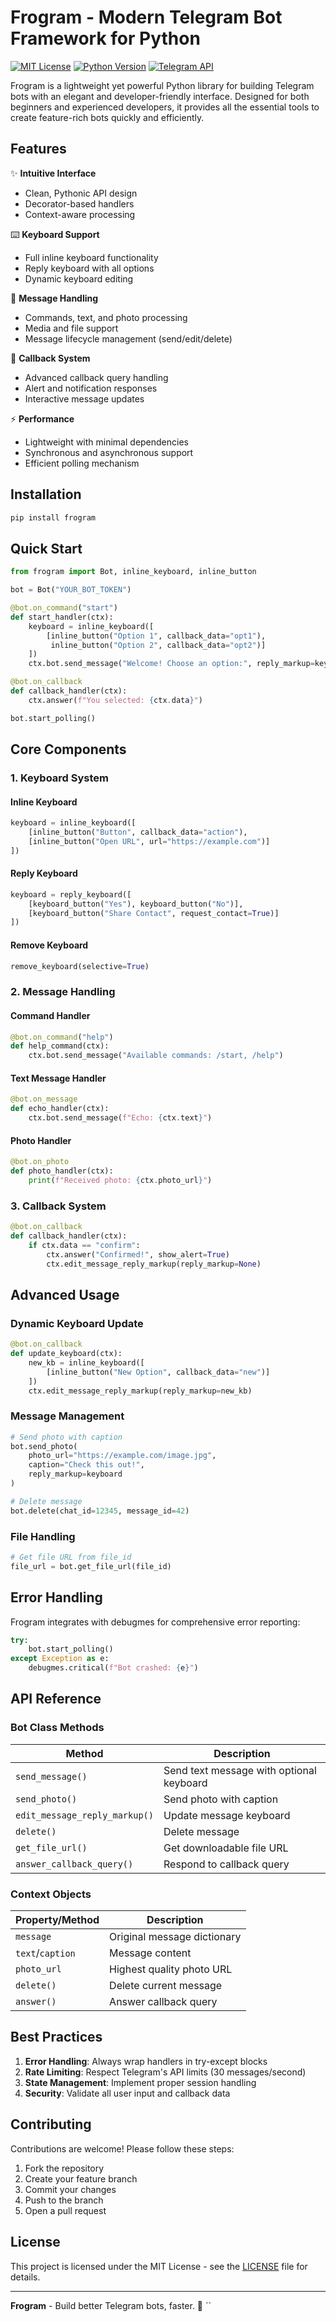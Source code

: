 
# Frogram - Modern Telegram Bot Framework for Python

[![MIT License](https://img.shields.io/badge/license-MIT-red.svg)](LICENSE)
[![Python Version](https://img.shields.io/badge/python-3.10%2B-green)](https://python.org)
[![Telegram API](https://img.shields.io/badge/Telegram%20API-6.0%2B-blue)](https://core.telegram.org/bots/api)

Frogram is a lightweight yet powerful Python library for building Telegram bots with an elegant and developer-friendly interface. Designed for both beginners and experienced developers, it provides all the essential tools to create feature-rich bots quickly and efficiently.

## Features

✨ **Intuitive Interface**
- Clean, Pythonic API design
- Decorator-based handlers
- Context-aware processing

⌨️ **Keyboard Support**
- Full inline keyboard functionality
- Reply keyboard with all options
- Dynamic keyboard editing

📨 **Message Handling**
- Commands, text, and photo processing
- Media and file support
- Message lifecycle management (send/edit/delete)

🔄 **Callback System**
- Advanced callback query handling
- Alert and notification responses
- Interactive message updates

⚡ **Performance**
- Lightweight with minimal dependencies
- Synchronous and asynchronous support
- Efficient polling mechanism

## Installation

```bash
pip install frogram
```

## Quick Start

```python
from frogram import Bot, inline_keyboard, inline_button

bot = Bot("YOUR_BOT_TOKEN")

@bot.on_command("start")
def start_handler(ctx):
    keyboard = inline_keyboard([
        [inline_button("Option 1", callback_data="opt1"),
         inline_button("Option 2", callback_data="opt2")]
    ])
    ctx.bot.send_message("Welcome! Choose an option:", reply_markup=keyboard)

@bot.on_callback
def callback_handler(ctx):
    ctx.answer(f"You selected: {ctx.data}")

bot.start_polling()
```

## Core Components

### 1. Keyboard System

#### Inline Keyboard
```python
keyboard = inline_keyboard([
    [inline_button("Button", callback_data="action"),
    [inline_button("Open URL", url="https://example.com")]
])
```

#### Reply Keyboard
```python
keyboard = reply_keyboard([
    [keyboard_button("Yes"), keyboard_button("No")],
    [keyboard_button("Share Contact", request_contact=True)]
])
```

#### Remove Keyboard
```python
remove_keyboard(selective=True)
```

### 2. Message Handling

#### Command Handler
```python
@bot.on_command("help")
def help_command(ctx):
    ctx.bot.send_message("Available commands: /start, /help")
```

#### Text Message Handler
```python
@bot.on_message
def echo_handler(ctx):
    ctx.bot.send_message(f"Echo: {ctx.text}")
```

#### Photo Handler
```python
@bot.on_photo
def photo_handler(ctx):
    print(f"Received photo: {ctx.photo_url}")
```

### 3. Callback System

```python
@bot.on_callback
def callback_handler(ctx):
    if ctx.data == "confirm":
        ctx.answer("Confirmed!", show_alert=True)
        ctx.edit_message_reply_markup(reply_markup=None)
```

## Advanced Usage

### Dynamic Keyboard Update
```python
@bot.on_callback
def update_keyboard(ctx):
    new_kb = inline_keyboard([
        [inline_button("New Option", callback_data="new")]
    ])
    ctx.edit_message_reply_markup(reply_markup=new_kb)
```

### Message Management
```python
# Send photo with caption
bot.send_photo(
    photo_url="https://example.com/image.jpg",
    caption="Check this out!",
    reply_markup=keyboard
)

# Delete message
bot.delete(chat_id=12345, message_id=42)
```

### File Handling
```python
# Get file URL from file_id
file_url = bot.get_file_url(file_id)
```

## Error Handling

Frogram integrates with debugmes for comprehensive error reporting:

```python
try:
    bot.start_polling()
except Exception as e:
    debugmes.critical(f"Bot crashed: {e}")
```

## API Reference

### Bot Class Methods
| Method | Description |
|--------|-------------|
| `send_message()` | Send text message with optional keyboard |
| `send_photo()` | Send photo with caption |
| `edit_message_reply_markup()` | Update message keyboard |
| `delete()` | Delete message |
| `get_file_url()` | Get downloadable file URL |
| `answer_callback_query()` | Respond to callback query |

### Context Objects
| Property/Method | Description |
|-----------------|-------------|
| `message` | Original message dictionary |
| `text`/`caption` | Message content |
| `photo_url` | Highest quality photo URL |
| `delete()` | Delete current message |
| `answer()` | Answer callback query |

## Best Practices

1. **Error Handling**: Always wrap handlers in try-except blocks
2. **Rate Limiting**: Respect Telegram's API limits (30 messages/second)
3. **State Management**: Implement proper session handling
4. **Security**: Validate all user input and callback data

## Contributing

Contributions are welcome! Please follow these steps:
1. Fork the repository
2. Create your feature branch
3. Commit your changes
4. Push to the branch
5. Open a pull request

## License

This project is licensed under the MIT License - see the [LICENSE](LICENSE) file for details.

---

**Frogram** - Build better Telegram bots, faster. 🚀
``
